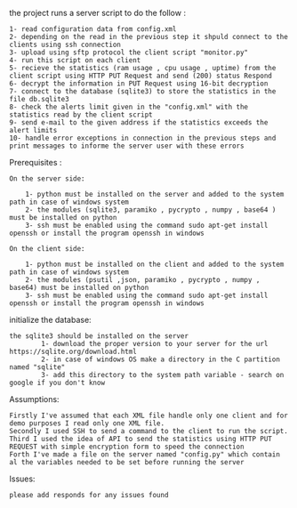 


the project runs a server script to do the follow :

	1- read configuration data from config.xml
	2- depending on the read in the previous step it shpuld connect to the clients using ssh connection
	3- upload using sftp protocol the client script "monitor.py"
	4- run this script on each client
	5- recieve the statistics (ram usage , cpu usage , uptime) from the client script using HTTP PUT Request and send (200) status Respond
	6- decrypt the information in PUT Request using 16-bit decryption
	7- connect to the database (sqlite3) to store the statistics in the file db.sqlite3
	8- check the alerts limit given in the "config.xml" with the statistics read by the client script
	9- send e-mail to the given address if the statistics exceeds the alert limits
	10- handle error exceptions in connection in the previous steps and print messages to informe the server user with these errors






Prerequisites :

	On the server side:
	
		1- python must be installed on the server and added to the system path in case of windows system
		2- the modules (sqlite3, paramiko , pycrypto , numpy , base64 ) must be installed on python
		3- ssh must be enabled using the command sudo apt-get install openssh or install the program openssh in windows

	On the client side:
	
		1- python must be installed on the client and added to the system path in case of windows system
		2- the modules (psutil ,json, paramiko , pycrypto , numpy , base64) must be installed on python
		3- ssh must be enabled using the command sudo apt-get install openssh or install the program openssh in windows	
	
	

initialize the database:

	the sqlite3 should be installed on the server
			1- download the proper version to your server for the url https://sqlite.org/download.html
			2- in case of windows OS make a directory in the C partition named "sqlite"
			3- add this directory to the system path variable - search on google if you don't know
			
			
	
Assumptions:

	Firstly I've assumed that each XML file handle only one client and for demo purposes I read only one XML file.
	Secondly I used SSH to send a command to the client to run the script.
	Third I used the idea of API to send the statistics using HTTP PUT REQUEST with simple encryption form to speed the connection 
	Forth I've made a file on the server named "config.py" which contain al the variables needed to be set before running the server
	




Issues: 

	please add responds for any issues found
	
	
	
	
